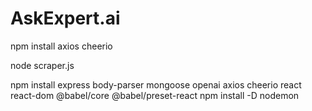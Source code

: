 # AskExpert.ai

npm install axios cheerio

node scraper.js

npm install express body-parser mongoose openai axios cheerio react react-dom @babel/core @babel/preset-react
npm install -D nodemon

